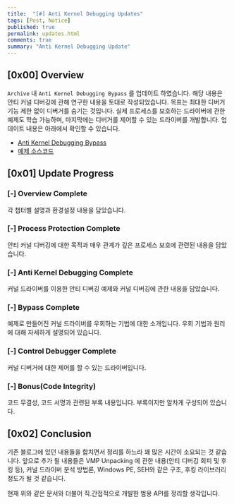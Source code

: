 ```yaml
---
title:  "[#] Anti Kernel Debugging Updates"
tags: [Post, Notice]
published: true
permalink: updates.html
comments: true
summary: "Anti Kernel Debugging Update"
---
```


## [0x00] Overview

`Archive` 내 `Anti Kernel Debugging Bypass` 를 업데이트 하였습니다. 해당 내용은 안티 커널 디버깅에 관해 연구한 내용을 토대로 작성되었습니다. 목표는 최대한 디버거 기능 제한 없이 디버거를 숨기는 것입니다. 실제 프로세스를 보호하는 드라이버에 관한 예제도 학습 가능하며, 마지막에는 디버거를 제어할 수 있는 드라이버를 개발합니다.
업데이트 내용은 아래에서 확인할 수 있습니다.

- <a href="https://shhoya.github.io/antikernel_introduction.html">Anti Kernel Debugging Bypass</a>
- <a href="https://github.com/shhoya/Examples">예제 소스코드</a>



## [0x01] Update Progress

### [-] Overview Complete

각 챕터별 설명과 환경설정 내용을 담았습니다.



### [-] Process Protection Complete

안티 커널 디버깅에 대한 목적과 매우 관계가 깊은 프로세스 보호에 관련된 내용을 담았습니다.



### [-] Anti Kernel Debugging Complete

커널 드라이버를 이용한 안티 디버깅 예제와 커널 디버깅에 관한 내용을 담았습니다.



### [-] Bypass Complete

예제로 만들어진 커널 드라이버를 우회하는 기법에 대한 소개입니다. 우회 기법과 원리에 대해 자세하게 설명되어 있습니다.



### [-] Control Debugger Complete

커널 디버거에 대한 제어를 할 수 있는 드라이버입니다.



### [-] Bonus(Code Integrity)

코드 무결성, 코드 서명과 관련된 부록 내용입니다. 부록이지만 알차게 구성되어 있습니다.



## [0x02] Conclusion

기존 블로그에 있던 내용들을 합치면서 정리를 하느라 꽤 많은 시간이 소요되는 것 같습니다.
앞으로 추가 될 내용들은 VMP Unpacking 에 관한 내용(안티 디버깅 회피 및 후킹 등), 커널 드라이버 분석 방법론, Windows PE, SEH와 같은 구조, 후킹 라이브러리 정도가 될 것 같습니다. 

현재 위와 같은 문서와 더불어 직.간접적으로 개발한 범용 API를 정리할 생각입니다.


